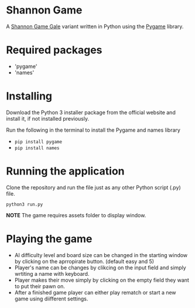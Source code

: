 # Shannon Game

A [Shannon Game Gale](https://en.wikipedia.org/wiki/Shannon_switching_game#Gale) variant written in Python using the [Pygame](https://www.pygame.org) library.

# Required packages
- 'pygame'
- 'names'


# Installing
Download the Python 3 installer package from the official website and install it, if not installed previously.

Run the following in the terminal to install the Pygame and names library

- `pip install pygame`
- `pip install names`


# Running the application
Clone the repository and run the file just as any other Python script (.py) file.

`python3 run.py`

**NOTE**
The game requires assets folder to display window.

# Playing the game
- AI difficulty level and board size can be changed in the starting window by clicking on the aprropirate button. (default easy and 5)
- Player's name can be changes by clikcing on the input field and simply wrtiting a name with keyboard.
- Player makes their move simply by clicking on the empty field they want to put their pawn on.
- After a finished game player can either play rematch or start a new game using diifferent settings.

